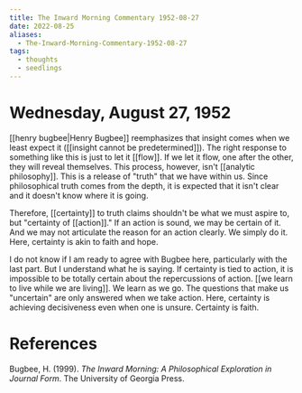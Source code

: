 ```yaml
---
title: The Inward Morning Commentary 1952-08-27
date: 2022-08-25
aliases:
  - The-Inward-Morning-Commentary-1952-08-27
tags:
  - thoughts
  - seedlings
---
```

# Wednesday, August 27, 1952

[[henry bugbee|Henry Bugbee]] reemphasizes that insight comes when we least expect it ([[insight cannot be predetermined]]). The right response to something like this is just to let it [[flow]]. If we let it flow, one after the other, they will reveal themselves. This process, however, isn't [[analytic philosophy]]. This is a release of "truth" that we have within us. Since philosophical truth comes from the depth, it is expected that it isn't clear and it doesn't know where it is going.

Therefore, [[certainty]] to truth claims shouldn't be what we must aspire to, but "certainty of [[action]]." If an action is sound, we may be certain of it. And we may not articulate the reason for an action clearly. We simply do it. Here, certainty is akin to faith and hope.

I do not know if I am ready to agree with Bugbee here, particularly with the last part. But I understand what he is saying. If certainty is tied to action, it is impossible to be totally certain about the repercussions of action. [[we learn to live while we are living]]. We learn as we go. The questions that make us "uncertain" are only answered when we take action. Here, certainty is achieving decisiveness even when one is unsure. Certainty is faith.

# References

Bugbee, H. (1999). _The Inward Morning: A Philosophical Exploration in Journal Form_. The University of Georgia Press.